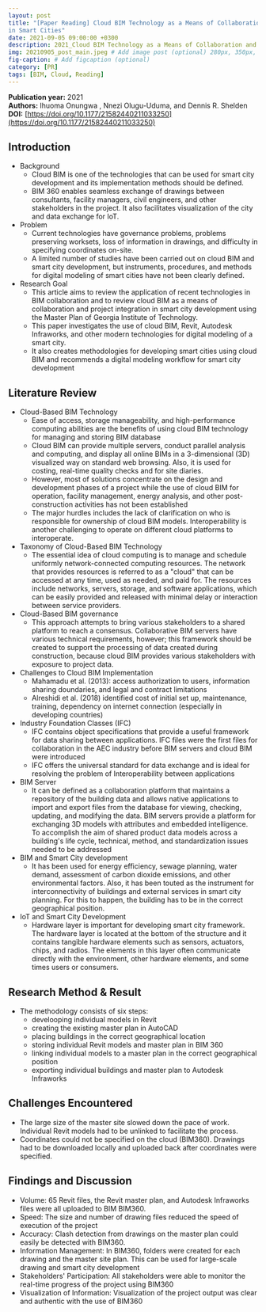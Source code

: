 ```yaml
---
layout: post
title: "[Paper Reading] Cloud BIM Technology as a Means of Collaboration and Project Integration
in Smart Cities"
date: 2021-09-05 09:00:00 +0300
description: 2021_Cloud BIM Technology as a Means of Collaboration and Project Integration in Smart Cities # Add post description (optional)
img: 20210905_post_main.jpeg # Add image post (optional) 280px, 350px, 470px, 700px, 940px
fig-caption: # Add figcaption (optional)
category: [PR]
tags: [BIM, Cloud, Reading]
---
```


**Publication year:** 2021 <br>
**Authors:** Ihuoma Onungwa , Nnezi Olugu-Uduma, and Dennis R. Shelden <br>
**DOI:** [https://doi.org/10.1177/21582440211033250](https://doi.org/10.1177/21582440211033250)

## Introduction
- Background
  - Cloud BIM is one of the technologies that can be used for smart city development and its implementation methods should be defined.
  - BIM 360 enables seamless exchange of drawings between consultants, facility managers, civil engineers, and other stakeholders in the project. It also facilitates visualization of the city and data exchange for IoT.
- Problem
    - Current technologies have governance problems, problems preserving worksets, loss of information in drawings, and difficulty in specifying coordinates on-site.
    - A limited number of studies have been carried out on cloud BIM and smart city development, but instruments, procedures, and methods for digital modeling of smart cities have not been clearly defined.
- Research Goal
    - This article aims to review the application of recent technologies in BIM collaboration and to review cloud BIM as a means of collaboration and project integration in smart city development using the Master Plan of Georgia Institute of Technology.
    - This paper investigates the use of cloud BIM, Revit, Autodesk Infraworks, and other modern technologies for digital modeling of a smart city.
    - It also creates methodologies for developing smart cities using cloud BIM and recommends a digital modeling workflow for smart city development

## Literature Review
- Cloud-Based BIM Technology
  - Ease of access, storage manageability, and high-performance computing abilities are the benefits of using cloud BIM technology for managing and storing BIM database
  - Cloud BIM can provide multiple servers, conduct parallel analysis and computing, and display all online BIMs in a 3-dimensional (3D) visualized way on standard web browsing. Also, it is used for costing, real-time quality checks and for site diaries.
  - However, most of solutions concentrate on the design and development phases of a project while the use of cloud BIM for operation, facility management, energy analysis, and other post-construction activities has not been established
  - The major hurdles includes the lack of clarification on who is responsible for ownership of cloud BIM models. Interoperability is another challenging to operate on different cloud platforms to interoperate.
- Taxonomy of Cloud-Based BIM Technology
  - The essential idea of cloud computing is to manage and schedule uniformly network-connected computing resources. The network that provides resources is referred to as a "cloud" that can be accessed at any time, used as needed, and paid for. The resources include networks, servers, storage, and software applications, which can be easily provided and released with minimal delay or interaction between service providers.
- Cloud-Based BIM governance
  - This approach attempts to bring various stakeholders to a shared platform to reach a consensus. Collaborative BIM servers have various technical requirements, however; this framework should be created to support the processing of data created during construction, because cloud BIM provides various stakeholders with exposure to project data.
- Challenges to Cloud BIM Implementation
  - Mahamadu et al. (2013): access authorization to users, information sharing doundaries, and legal and contract limitations
  - Alreshidi et al. (2018) identified cost of initial set up, maintenance, training, dependency on internet connection (especially in developing countries)
- Industry Foundation Classes (IFC)
  - IFC contains object specifications that provide a useful framework for data sharing between applications. IFC files were the first files for collaboration in the AEC industry before BIM servers and cloud BIM were introduced
  - IFC offers the universal standard for data exchange and is ideal for resolving the problem of Interoperability between applications
- BIM Server
  - It can be defined as a collaboration platform that maintains a repository of the building data and allows native applications to import and export files from the database for viewing, checking, updating, and modifying the data. BIM servers provide a platform for exchanging 3D models with attributes and embedded intelligence. To accomplish the aim of shared product data models across a building's life cycle, technical, method, and standardization issues needed to be addressed
- BIM and Smart City development
  - It has been used for energy efficiency, sewage planning, water demand, assessment of carbon dioxide emissions, and other environmental factors. Also, it has been touted as the instrument for interconnectivity of buildings and external services in smart city planning. For this to happen, the building has to be in the correct geographical position.
- IoT and Smart City Development
  - Hardware layer is important for developing smart city framework. The hardware layer is located at the bottom of the structure and it contains tangible hardware elements such as sensors, actuators, chips, and radios. The elements in this layer often communicate directly with the environment, other hardware elements, and some times users or consumers.

## Research Method & Result
- The methodology consists of six steps:
  - develooping individual models in Revit
  - creating the existing master plan in AutoCAD
  - placing buildings in the correct geographical location
  - storing individual Revit models and master plan in BIM 360
  - linking individual models to a master plan in the correct geographical position
  - exporting individual buildings and master plan to Autodesk Infraworks

## Challenges Encountered
- The large size of the master site slowed down the pace of work. Individual Revit models had to be unlinked to facilitate the process.
- Coordinates could not be specified on the cloud (BIM360). Drawings had to be downloaded locally and uploaded back after coordinates were specified.

## Findings and Discussion
- Volume: 65 Revit files, the Revit master plan, and Autodesk Infraworks files were all uploaded to BIM BIM360.
- Speed: The size and number of drawing files reduced the speed of execution of the project
- Accuracy: Clash detection from drawings on the master plan could easily be detected with BIM360.
- Information Management: In BIM360, folders were created for each drawing and the master site plan. This can be used for large-scale drawing and smart city development
- Stakeholders' Participation: All stakeholders were able to monitor the real-time progress of the project using BIM360
- Visualization of Information: Visualization of the project output was clear and authentic with the use of BIM360
